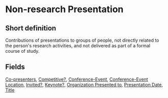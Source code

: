 # Non-research Presentation
## Short definition
Contributions of presentations to groups of people, not directly related to the person's research activities, and not delivered as part of a formal course of study.
## Fields
[Co-presenters](../Object-Fields/Non-research%20Presentation/Co-presenters.md),
[Competitive?](../Object-Fields/Non-research%20Presentation/Competitive.md),
[Conference-Event](../Object-Fields/Non-research%20Presentation/Conference-Event.md),
[Conference-Event Location](../Object-Fields/Non-research%20Presentation/Conference-Event%20Location.md),
[Invited?](../Object-Fields/Non-research%20Presentation/Invited.md),
[Keynote?](../Object-Fields/Non-research%20Presentation/Keynote.md),
[Organization Presented to](../Object-Fields/Non-research%20Presentation/Organization%20Presented%20to.md),
[Presentation Date](../Object-Fields/Non-research%20Presentation/Presentation%20Date.md),
[Title](../Object-Fields/Non-research%20Presentation/Title.md)
